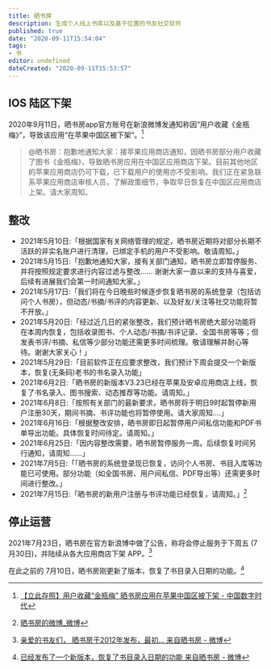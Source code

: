 ```yaml
---
title: 晒书房
description: 生成个人线上书库以及基于位置的书友社交软件
published: true
date: "2020-09-11T15:54:04"
tags:
- 书
editor: undefined
dateCreated: "2020-09-11T15:53:57"
---
```


## IOS 陆区下架

2020年9月11日，晒书房app官方账号在新浪微博发通知称因“用户收藏《金瓶梅》”，导致该应用“在苹果中国区被下架”。[^1]

> @晒书房：抱歉地通知大家：接苹果应用商店通知，因晒书房部分用户收藏了图书《金瓶梅》，导致晒书房应用在中国区应用商店下架。目前其他地区的苹果应用商店仍可下载，已下载用户的使用亦不受影响。我们正在紧急联系苹果应用商店审核人员，了解政策细节，争取早日恢复在中国区应用商店上架。请大家周知。

[^1]: [【立此存照】用户收藏“金瓶梅” 晒书房应用在苹果中国区被下架 - 中国数字时代](https://web.archive.org/web/20200911114832/https://chinadigitaltimes.net/chinese/2020/09/【立此存照】用户收藏金瓶梅-晒书房应用在苹/?utm_source=dlvr.it&utm_medium=twitter)

## 整改

+ 2021年5月10日:「根据国家有关网络管理的规定，晒书房近期将对部分长期不活跃的非实名账户进行清理，已绑定手机的用户不受影响。敬请周知。」
+ 2021年5月15日:「抱歉地通知大家，接有关部门通知，晒书房立即暂停服务、并将按照规定要求进行内容过滤与整改...... 谢谢大家一直以来的支持与喜爱，后续有进展我们会第一时间通知大家。」
+ 2021年5月17日:「我们将在今日晚些时候逐步恢复晒书房的系统登录（包括访问个人书房），但动态/书摘/书评的内容更新、以及好友/关注等社交功能将暂不开放。」
+ 2021年5月20日:「经过近几日的紧张整改，我们预计晒书房绝大部分功能将在本周内恢复，包括收录图书、个人动态/书摘/书评记录、全国书房等等；但发表书评/书摘、私信等少部分功能还需更多时间梳理。敬请理解并耐心等待。谢谢大家关心！」
+ 2021年5月29日:「目前软件正在应要求整改，我们预计下周会提交一个新版本，恢复(无条码)老书的书名录入功能」
+ 2021年6月2日:「晒书房的新版本V3.23已经在苹果及安卓应用商店上线，恢复了书名录入、图书搜索、动态推荐等功能。请周知。」
+ 2021年6月8日:「按照有关部门的最新要求，晒书房将于明日9时起暂停新用户注册30天，期间书摘、书评功能也将暂停使用。请大家周知....」 
+ 2021年6月16日:「根据整改安排，晒书房即日起暂停用户间私信功能和PDF书单导出功能。具体恢复时间待定。请周知。」
+ 2021年6月25日:「因内容整改需要，晒书房暂停服务一周。后续恢复时间另行通知，请周知......」
+ 2021年7月5日:「「晒书房的系统登录现已恢复，访问个人书房、书目入库等功能已可使用。部分功能（如全国书房、用户间私信、PDF导出等）还需更多时间进行整改。」
+ 2021年7月15日:「晒书房的新用户注册与书评功能已经恢复，请周知。」[^xw_shaishufang]

[^xw_shaishufang]: [晒书房的微博_微博](https://weibo.com/shaishufang)

## 停止运营

2021年7月23日，晒书房在官方新浪博中做了公告，称将会停止服务于下周五 (7月30日)，并陆续从各大应用商店下架 APP。[^Kq30cbkFK]

[^Kq30cbkFK]: [亲爱的书友们， 晒书房于2012年发布，最初... 来自晒书房 - 微博](https://archive.is/BGeSw "https://weibo.com/2363826370/Kq30cbkFK")

在此之前的 7月10日，晒书房刚更新了版本，恢复了书目录入日期的功能。[^Ko3mYuZog]

[^Ko3mYuZog]: [已经发布了一个新版本，恢复了书目录入日期的功能 来自晒书房 - 微博](https://archive.is/aEUQ5 "https://weibo.com/2363826370/Ko3mYuZog")
